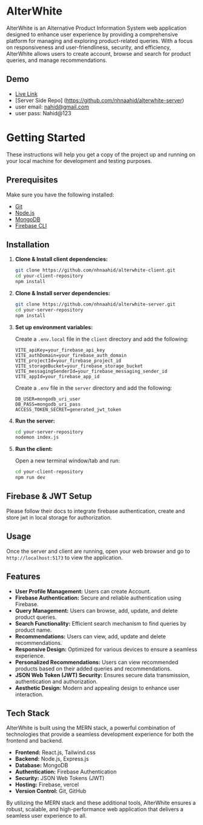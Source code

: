 
# AlterWhite

AlterWhite is an Alternative Product Information System web application designed to enhance user experience by providing a comprehensive platform for managing and exploring product-related queries. With a focus on responsiveness and user-friendliness, security, and efficiency, AlterWhite allows users to create account, browse and search for product queries, and manage recommendations.
 


## Demo

- [Live Link](https://alterwhite-507f4.web.app/)
- [Server Side Repo] (https://github.com/nhnaahid/alterwhite-server)
- user email: nahid@gmail.com
- user pass: Nahid@123

# Getting Started

These instructions will help you get a copy of the project up and running on your local machine for development and testing purposes.

## Prerequisites

Make sure you have the following installed:
- [Git](https://git-scm.com/)
- [Node.js](https://nodejs.org/)
- [MongoDB](https://www.mongodb.com/try/download/community)
- [Firebase CLI](https://firebase.google.com/docs/cli)

## Installation

1. **Clone & Install client dependencies:**

    ```bash
    git clone https://github.com/nhnaahid/alterwhite-client.git
    cd your-client-repository
    npm install
    ```

2. **Clone & Install server dependencies:**

    ```bash
    git clone https://github.com/nhnaahid/alterwhite-server.git
    cd your-server-repository
    npm install
    ```

4. **Set up environment variables:**

    Create a `.env.local` file in the `client` directory and add the following:

    ```env
    VITE_apiKey=your_firebase_api_key
    VITE_authDomain=your_firebase_auth_domain
    VITE_projectId=your_firebase_project_id
    VITE_storageBucket=your_firebase_storage_bucket
    VITE_messagingSenderId=your_firebase_messaging_sender_id
    VITE_appId=your_firebase_app_id
    ```

    Create a `.env` file in the `server` directory and add the following:

    ```env
    DB_USER=mongodb_uri_user
    DB_PASS=mongodb_uri_pass
    ACCESS_TOKEN_SECRET=generated_jwt_token
    ```

5. **Run the server:**

    ```bash
    cd your-server-repository
    nodemon index.js
    ```

6. **Run the client:**

    Open a new terminal window/tab and run:

    ```bash
    cd your-client-repository
    npm run dev
    ```

## Firebase & JWT Setup
Please follow their docs to integrate firebase authentication, create and store jwt in local storage for authorization.

## Usage

Once the server and client are running, open your web browser and go to `http://localhost:5173` to view the application.


## Features

- **User Profile Management:** Users can create Account.
- **Firebase Authentication:** Secure and reliable authentication using Firebase.
- **Query Management:** Users can browse, add, update, and delete product queries.
- **Search Functionality:** Efficient search mechanism to find queries by product name.
- **Recommendations:** Users can view, add, update and delete recommendations.
- **Responsive Design:** Optimized for various devices to ensure a seamless experience.
- **Personalized Recommendations:** Users can view recommended products based on their added queries and recommendations.
- **JSON Web Token (JWT) Security:** Ensures secure data transmission, authentication and authorization.
- **Aesthetic Design:** Modern and appealing design to enhance user interaction.


## Tech Stack

AlterWhite is built using the MERN stack, a powerful combination of technologies that provide a seamless development experience for both the frontend and backend.

- **Frontend:** React.js, Tailwind.css
- **Backend:** Node.js, Express.js
- **Database:** MongoDB
- **Authentication:** Firebase Authentication
- **Security:** JSON Web Tokens (JWT)
- **Hosting:** Firebase, vercel
- **Version Control:** Git, GitHub

By utilizing the MERN stack and these additional tools, AlterWhite ensures a robust, scalable, and high-performance web application that delivers a seamless user experience to all.

